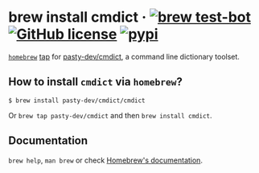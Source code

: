# brew install cmdict &middot; [![brew test-bot](https://github.com/pasty-dev/homebrew-cmdict/actions/workflows/tests.yml/badge.svg?branch=main)](https://github.com/pasty-dev/homebrew-cmdict/actions/workflows/tests.yml) [![GitHub license](https://img.shields.io/badge/license-MIT-blue.svg)](https://github.com/pasty-dev/homebrew-cmdict/blob/main/LICENSE) [![pypi](https://badge.fury.io/py/cmdict.svg)](https://pypi.org/project/cmdict/)

[`homebrew`](https://brew.sh/) [tap](https://docs.brew.sh/Taps) for [pasty-dev/cmdict](http://github.com/pasty-dev/cmdict), a command line dictionary toolset.

## How to install `cmdict` via `homebrew`?

```console
$ brew install pasty-dev/cmdict/cmdict
```

Or `brew tap pasty-dev/cmdict` and then `brew install cmdict`.

## Documentation

`brew help`, `man brew` or check [Homebrew's documentation](https://docs.brew.sh).
